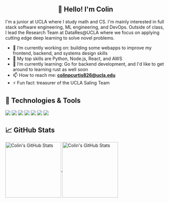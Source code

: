 <h2 align="center">👋 Hello! I'm Colin</h2>

I'm a junior at UCLA where I study math and CS.  I'm mainly interested in full stack software engineering, ML engineering, and DevOps.  Outside of class, I lead the Research Team at DataRes@UCLA where we focus on applying cutting edge deep learning to solve novel problems.

- 🔭 I’m currently working on: building some webapps to improve my frontend, backend, and systems design skills
- 🤔 My top skills are Python, Node.js, React, and AWS
- 🌱 I’m currently learning: Go for backend development, and I'd like to get around to learning rust as well soon
- 📫 How to reach me: **[colinpcurtis826@ucla.edu](mailto:colinpcurtis826@ucla.edu)**
- ⚡ Fun fact: treasurer of the UCLA Saling Team

## 🔧 Technologies & Tools


![](https://img.shields.io/badge/python%20-%2314354C.svg?&style=for-the-badge&logo=python&logoColor=white)
![](https://img.shields.io/badge/c++%20-%2300599C.svg?&style=for-the-badge&logo=c%2B%2B&ogoColor=white)
![](https://img.shields.io/badge/TensorFlow%20-%23FF6F00.svg?&style=for-the-badge&logo=TensorFlow&logoColor=white)
![](https://img.shields.io/badge/PyTorch%20-%23EE4C2C.svg?&style=for-the-badge&logo=PyTorch&logoColor=white)
![](https://img.shields.io/badge/react%20-%2320232a.svg?&style=for-the-badge&logo=react&logoColor=%2361DAFB)
![](https://img.shields.io/badge/Google%20Cloud%20-%234285F4.svg?&style=for-the-badge&logo=google-cloud&logoColor=white)
![](https://img.shields.io/badge/git%20-%23F05033.svg?&style=for-the-badge&logo=git&logoColor=white)

<!-- ![](https://img.shields.io/badge/shell_script%20-%23121011.svg?&style=for-the-badge&logo=gnu-bash&logoColor=white) -->
<!-- ![](https://img.shields.io/badge/mysql-%2300f.svg?&style=for-the-badge&logo=mysql&logoColor=white) -->


## &#x1f4c8; GitHub Stats

<a href="https://github.com/colinpcurtis">
  <img height=175 align="center" src="https://github-readme-stats.vercel.app/api?username=colinpcurtis&show_icons=true&line_height=27&count_private=true&title_color=6aa6f8&text_color=8a919a&icon_color=6aa6f8&bg_color=0e1116" alt="Colin's GitHub Stats" />
</a>

<a href="https://github.com/colinpcurtis">
  <img height=175 align="center" src="https://github-readme-stats.vercel.app/api/top-langs/?username=colinpcurtis&hide=jupyter%20notebook&count_private=true&title_color=6aa6f8&text_color=8a919a&icon_color=6aa6f8&bg_color=0e1116&layout=compact" alt="Colin's GitHub Stats" />
</a>


<!--


## 🏆 GitHub Trophies

![trophy](https://github-profile-trophy.vercel.app/?username=colinpcurtis&theme=nord&column=7)]


- 👯 I’m looking to collaborate on ...
- 
- 💬 Ask me about ...
- 😄 Pronouns: ...
-->
